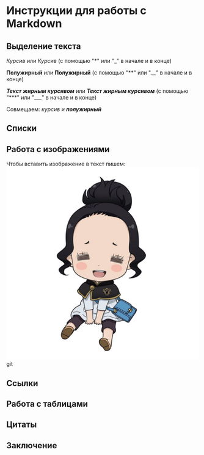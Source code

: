 # Инструкции для работы с Markdown

## Выделение текста

*Курсив* или _Курсив_ (с помощью "*" или "_" в начале и в конце)

**Полужирный** или __Полужирный__ (с помощью "**" или "__" в начале и в конце)

***Текст жирным курсивом*** или ___Текст жирным курсивом___ (с помощью "***" или "___" в начале и в конце)

Совмещаем: _курсив и **полужирный**_ 

## Списки

## Работа с изображениями

Чтобы вставить изображение в текст пишем:
![Hi my name is Charmi](Charmi.jpg)git

## Ссылки 

## Работа с таблицами

## Цитаты

## Заключение
